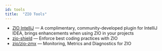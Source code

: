 ```yaml
---
id: tools
title:  "ZIO Tools"
---
```


- [ZIO IntelliJ](https://github.com/zio/zio-intellij) — A complimentary, community-developed plugin for IntelliJ IDEA, brings enhancements when using ZIO in your projects
- [zio-shield](https://github.com/zio/zio-shield) — Enforce best coding practices with ZIO
- [zio/zio-zmx](https://github.com/zio/zio-zmx) — Monitoring, Metrics and Diagnostics for ZIO